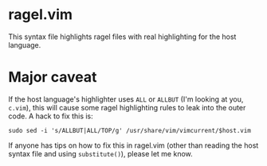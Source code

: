 # ragel.vim

This syntax file highlights ragel files with real highlighting for the host language.

# Major caveat

If the host language's highlighter uses `ALL` or `ALLBUT` (I'm looking at you, `c.vim`), this will cause some ragel highlighting rules to leak into the outer code.  A hack to fix this is:

    sudo sed -i 's/ALLBUT|ALL/TOP/g' /usr/share/vim/vimcurrent/$host.vim

If anyone has tips on how to fix this in ragel.vim (other than reading the host syntax file and using `substitute()`), please let me know.
